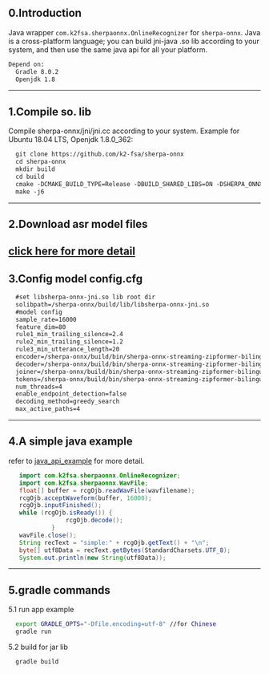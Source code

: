 
0.Introduction
---
Java wrapper `com.k2fsa.sherpaonnx.OnlineRecognizer` for `sherpa-onnx`. Java is a cross-platform language; you can build jni-java .so lib according to your system, and then use the same java api for all your platform.
``` xml
Depend on:
  Gradle 8.0.2 
  Openjdk 1.8
```
---
1.Compile so. lib
---
Compile sherpa-onnx/jni/jni.cc according to your system.
Example for Ubuntu 18.04 LTS, Openjdk 1.8.0_362:
``` xml
  git clone https://github.com/k2-fsa/sherpa-onnx
  cd sherpa-onnx
  mkdir build
  cd build
  cmake -DCMAKE_BUILD_TYPE=Release -DBUILD_SHARED_LIBS=ON -DSHERPA_ONNX_ENABLE_JNI=ON ..
  make -j6
```
---
2.Download asr model files
---
[click here for more detail](https://k2-fsa.github.io/sherpa/onnx/pretrained_models/index.html)
---
3.Config model config.cfg
---
``` xml
  #set libsherpa-onnx-jni.so lib root dir
  solibpath=/sherpa-onnx/build/lib/libsherpa-onnx-jni.so  
  #model config  
  sample_rate=16000                  
  feature_dim=80
  rule1_min_trailing_silence=2.4
  rule2_min_trailing_silence=1.2
  rule3_min_utterance_length=20
  encoder=/sherpa-onnx/build/bin/sherpa-onnx-streaming-zipformer-bilingual-zh-en-2023-02-20/encoder-epoch-99-avg-1.onnx
  decoder=/sherpa-onnx/build/bin/sherpa-onnx-streaming-zipformer-bilingual-zh-en-2023-02-20/decoder-epoch-99-avg-1.onnx
  joiner=/sherpa-onnx/build/bin/sherpa-onnx-streaming-zipformer-bilingual-zh-en-2023-02-20/joiner-epoch-99-avg-1.onnx
  tokens=/sherpa-onnx/build/bin/sherpa-onnx-streaming-zipformer-bilingual-zh-en-2023-02-20/tokens.txt
  num_threads=4
  enable_endpoint_detection=false
  decoding_method=greedy_search
  max_active_paths=4
```
---
4.A simple java example
---
refer to [java_api_example](https://github.com/zhaomingwork/sherpa-onnx/blob/java-wrapper-support/java-api-examples/app/src/main/java/com/k2fsa/sherpaonnx/java_api_example/RcgExampleForFile.java) for more detail.
``` java
   import com.k2fsa.sherpaonnx.OnlineRecognizer;
   import com.k2fsa.sherpaonnx.WavFile;
   float[] buffer = rcgOjb.readWavFile(wavfilename);  
   rcgOjb.acceptWaveform(buffer, 16000);
   rcgOjb.inputFinished();
   while (rcgOjb.isReady()) {
                rcgOjb.decode();
            }
   wavFile.close();
   String recText = "simple:" + rcgOjb.getText() + "\n";
   byte[] utf8Data = recText.getBytes(StandardCharsets.UTF_8);
   System.out.println(new String(utf8Data));

```
---
5.gradle commands
---
5.1 run app example
``` bash
  export GRADLE_OPTS="-Dfile.encoding=utf-8" //for Chinese 
  gradle run
  ```
5.2 build for jar lib
``` bash
  gradle build 

